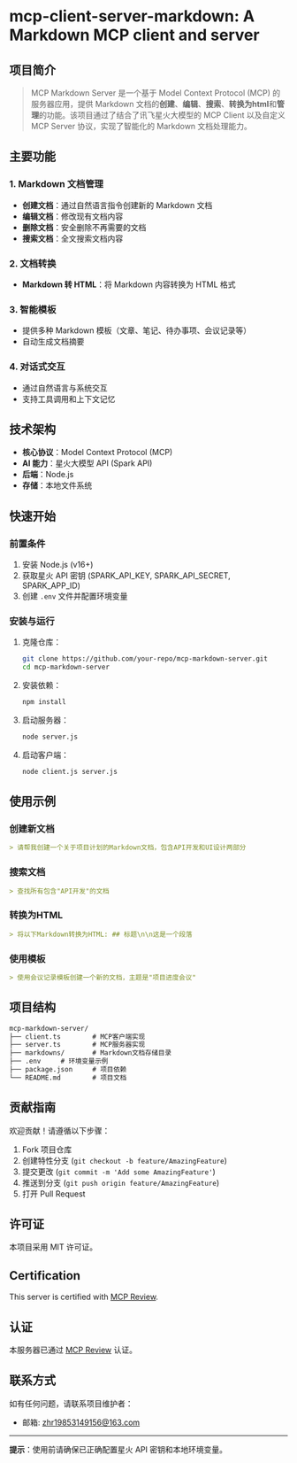 # mcp-client-server-markdown: A Markdown MCP client and server

## 项目简介

> MCP Markdown Server 是一个基于 Model Context Protocol (MCP) 的服务器应用，提供 Markdown 文档的**创建**、**编辑**、**搜索**、**转换为html**和**管理**的功能。该项目通过了结合了讯飞星火大模型的 MCP Client 以及自定义 MCP Server 协议，实现了智能化的 Markdown 文档处理能力。

## 主要功能

### 1. Markdown 文档管理

- **创建文档**：通过自然语言指令创建新的 Markdown 文档
- **编辑文档**：修改现有文档内容
- **删除文档**：安全删除不再需要的文档
- **搜索文档**：全文搜索文档内容

### 2. 文档转换

- **Markdown 转 HTML**：将 Markdown 内容转换为 HTML 格式

### 3. 智能模板

- 提供多种 Markdown 模板（文章、笔记、待办事项、会议记录等）
- 自动生成文档摘要

### 4. 对话式交互

- 通过自然语言与系统交互
- 支持工具调用和上下文记忆

## 技术架构

- **核心协议**：Model Context Protocol (MCP)
- **AI 能力**：星火大模型 API (Spark API)
- **后端**：Node.js
- **存储**：本地文件系统

## 快速开始

### 前置条件

1. 安装 Node.js (v16+)
2. 获取星火 API 密钥 (SPARK_API_KEY, SPARK_API_SECRET, SPARK_APP_ID)
3. 创建 `.env` 文件并配置环境变量

### 安装与运行

1. 克隆仓库：

   ```bash
   git clone https://github.com/your-repo/mcp-markdown-server.git
   cd mcp-markdown-server
   ```

2. 安装依赖：

   ```bash
   npm install
   ```

3. 启动服务器：

   ```bash
   node server.js
   ```

4. 启动客户端：

   ```bash
   node client.js server.js
   ```

## 使用示例

### 创建新文档

```markdown
> 请帮我创建一个关于项目计划的Markdown文档，包含API开发和UI设计两部分
```

### 搜索文档

```markdown
> 查找所有包含"API开发"的文档
```

### 转换为HTML

```markdown
> 将以下Markdown转换为HTML: ## 标题\n\n这是一个段落
```

### 使用模板

```markdown
> 使用会议记录模板创建一个新的文档，主题是"项目进度会议"
```

## 项目结构

```markdown
mcp-markdown-server/
├── client.ts        # MCP客户端实现
├── server.ts        # MCP服务器实现
├── markdowns/       # Markdown文档存储目录
├── .env     # 环境变量示例
├── package.json     # 项目依赖
└── README.md        # 项目文档
```

## 贡献指南

欢迎贡献！请遵循以下步骤：

1. Fork 项目仓库
2. 创建特性分支 (`git checkout -b feature/AmazingFeature`)
3. 提交更改 (`git commit -m 'Add some AmazingFeature'`)
4. 推送到分支 (`git push origin feature/AmazingFeature`)
5. 打开 Pull Request

## 许可证

本项目采用 MIT 许可证。

## Certification
This server is certified with [MCP Review](https://mcpreview.com/mcp-servers/zou-hong-run/mcp-client-server-markdown).
## 认证  
本服务器已通过 [MCP Review](https://mcpreview.com/mcp-servers/zou-hong-run/mcp-client-server-markdown) 认证。
## 联系方式

如有任何问题，请联系项目维护者：

- 邮箱: zhr19853149156@163.com

------

**提示**：使用前请确保已正确配置星火 API 密钥和本地环境变量。
